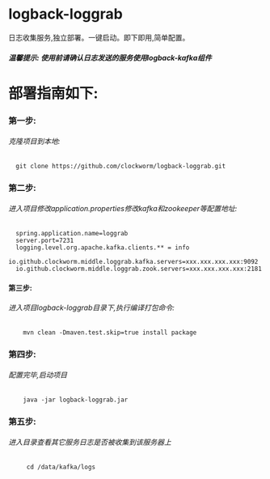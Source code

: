 # logback-loggrab
日志收集服务,独立部署。一键启动。即下即用,简单配置。
##### 温馨提示:  使用前请确认日志发送的服务使用logback-kafka组件

# 部署指南如下:
### 第一步:
###### 克隆项目到本地:
      git clone https://github.com/clockworm/logback-loggrab.git
### 第二步:
######   进入项目修改application.properties修改kafka和zookeeper等配置地址:
      spring.application.name=loggrab
      server.port=7231
      logging.level.org.apache.kafka.clients.** = info
      io.github.clockworm.middle.loggrab.kafka.servers=xxx.xxx.xxx.xxx:9092
      io.github.clockworm.middle.loggrab.zook.servers=xxx.xxx.xxx.xxx:2181
#### 第三步:
###### 进入项目logback-loggrab目录下,执行编译打包命令:
        mvn clean -Dmaven.test.skip=true install package
### 第四步:
######   配置完毕,启动项目
        java -jar logback-loggrab.jar
### 第五步:
######   进入目录查看其它服务日志是否被收集到该服务器上
         cd /data/kafka/logs

